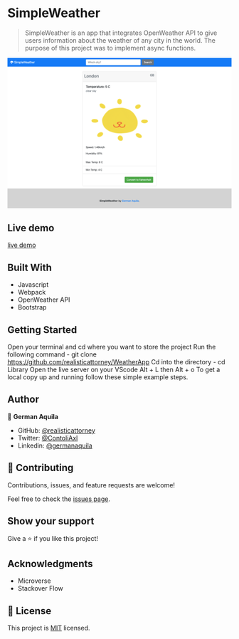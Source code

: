 # SimpleWeather

> SimpleWeather is an app that integrates OpenWeather API to give users information about the weather of any city in the world. The purpose of this project was to implement async functions.

![screenshot](./dist/assets/screenshot.png)



## Live demo

[live demo](https://raw.githack.com/realisticattorney/WeatherApp/tree/weatherAPI)


## Built With

- Javascript
- Webpack
- OpenWeather API
- Bootstrap

## Getting Started

Open your terminal and cd where you want to store the project
Run the following command - git clone https://github.com/realisticattorney/WeatherApp
Cd into the directory - cd Library
Open the live server on your VScode Alt + L then Alt + o
To get a local copy up and running follow these simple example steps.

## Author

👤 **German Aquila**

- GitHub: [@realisticattorney](https://github.com/realisticattorney)
- Twitter: [@ContoliAxl](https://www.twitter.com/contoliaxl)
- Linkedin: [@germanaquila](https://www.linkedin.com/in/german-aquila-55a9171b5/)

## 🤝 Contributing

Contributions, issues, and feature requests are welcome!

Feel free to check the [issues page](../../issues/).

## Show your support

Give a ⭐️ if you like this project!

## Acknowledgments

- Microverse
- Stackover Flow 


## 📝 License

This project is [MIT](./MIT.md) licensed.